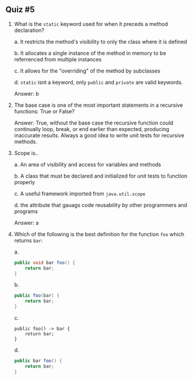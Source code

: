 ## Quiz #5

1. What is the `static` keyword used for when it preceds a method declaration?

   a. It restricts the method's visibility to only the class where it is defined

   b. It allocates a single instance of the method in memory to be referrenced from multiple instances

   c. It allows for the "overriding" of the method by subclasses

   d. `static` isnt a keyword, only `public` and `private` are valid keywords. 

   Answer: b

2. The base case is one of the most important statements in a recursive functions: True or False?

   Answer: True, without the base case the recursive function could continually loop, break, or end earlier than expected, producing inaccurate results. Always a good idea to write unit tests for recursive methods. 

3. Scope is..

   a. An area of visibility and access for variables and methods

   b. A class that must be declared and initialized for unit tests to function properly

   c. A useful framework imported from `java.util.scope`

   d. the attribute that gauags code reusability by other programmers and programs

   Answer: a

4. Which of the following is the best definition for the function `foo` which returns `bar`:

   a. 

   ```java
   public void bar foo() {
       return bar;
   }
   ```

   b. 

   ```java
   public foo(bar) {
       return bar;
   }
   ```

   c. 

   ```
   public foo() -> bar {
       return bar;
   }
   ```

   d. 

   ```java
   public bar foo() {
       return bar;
   }
   ```

   ​